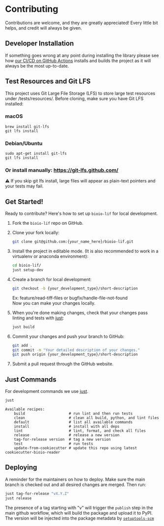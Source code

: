 # Contributing

Contributions are welcome, and they are greatly appreciated! Every little bit
helps, and credit will always be given.

## Developer Installation

If something goes wrong at any point during installing the library please see how
[our CI/CD on GitHub Actions](.github/workflows/build-main.yml) installs and builds the
project as it will always be the most up-to-date.

## Test Resources and Git LFS

This project uses Git Large File Storage (LFS) to store large test resources under /tests/resources/.
Before cloning, make sure you have Git LFS installed:

### macOS
```
brew install git-lfs
git lfs install
```

### Debian/Ubuntu
```
sudo apt-get install git-lfs
git lfs install
```

### Or install manually: https://git-lfs.github.com/

⚠️ If you skip git lfs install, large files will appear as plain-text pointers and your tests may fail.

## Get Started!

Ready to contribute? Here's how to set up `bioio-lif` for local development.

1. Fork the `bioio-lif` repo on GitHub.

2. Clone your fork locally:

    ```bash
    git clone git@github.com:{your_name_here}/bioio-lif.git
    ```

3. Install the project in editable mode. (It is also recommended to work in a virtualenv or anaconda environment):

    ```bash
    cd bioio-lif/
    just setup-dev
    ```

4. Create a branch for local development:

    ```bash
    git checkout -b {your_development_type}/short-description
    ```

    Ex: feature/read-tiff-files or bugfix/handle-file-not-found<br>
    Now you can make your changes locally.

5. When you're done making changes, check that your changes pass linting and
   tests with [just](https://github.com/casey/just):

    ```bash
    just build
    ```

6. Commit your changes and push your branch to GitHub:

    ```bash
    git add .
    git commit -m "Your detailed description of your changes."
    git push origin {your_development_type}/short-description
    ```

7. Submit a pull request through the GitHub website.

## Just Commands

For development commands we use [just](https://github.com/casey/just).

```bash
just
```
```
Available recipes:
    build                    # run lint and then run tests
    clean                    # clean all build, python, and lint files
    default                  # list all available commands
    install                  # install with all deps
    lint                     # lint, format, and check all files
    release                  # release a new version
    tag-for-release version  # tag a new version
    test                     # run tests
    update-from-cookiecutter # update this repo using latest cookiecutter-bioio-reader
```

## Deploying

A reminder for the maintainers on how to deploy.
Make sure the main branch is checked out and all desired changes
are merged. Then run:

```bash
just tag-for-release "vX.Y.Z"
just release
```

The presence of a tag starting with "v" will trigger the `publish` step in the
main github workflow, which will build the package and upload it to PyPI. The
version will be injected into the package metadata by
[`setuptools-scm`](https://github.com/pypa/setuptools_scm)
